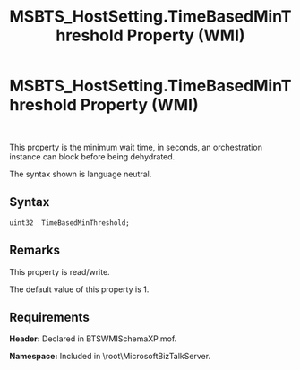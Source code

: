 ﻿---
title: MSBTS_HostSetting.TimeBasedMinThreshold Property (WMI)
TOCTitle: MSBTS_HostSetting.TimeBasedMinThreshold Property (WMI)
ms:assetid: d8764573-046a-46b5-8db8-5a9d5b55a4bf
ms:mtpsurl: https://msdn.microsoft.com/en-us/library/Gg678643(v=BTS.80)
ms:contentKeyID: 51531719
ms.date: 08/30/2017
mtps_version: v=BTS.80
---

# MSBTS\_HostSetting.TimeBasedMinThreshold Property (WMI)

 

This property is the minimum wait time, in seconds, an orchestration instance can block before being dehydrated.

The syntax shown is language neutral.

## Syntax

``` 
uint32  TimeBasedMinThreshold;  
```

## Remarks

This property is read/write.

The default value of this property is 1.

## Requirements

**Header:** Declared in BTSWMISchemaXP.mof.

**Namespace:** Included in \\root\\MicrosoftBizTalkServer.

